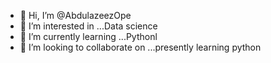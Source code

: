- 👋 Hi, I’m @AbdulazeezOpe
- 👀 I’m interested in ...Data science
- 🌱 I’m currently learning ...Pythonl
- 💞️ I’m looking to collaborate on ...presently learning python


<!---
AbdulazeezOpe/AbdulazeezOpe is a ✨ special ✨ repository because its `README.md` (this file) appears on your GitHub profile.
You can click the Preview link to take a look at your changes.
--->
